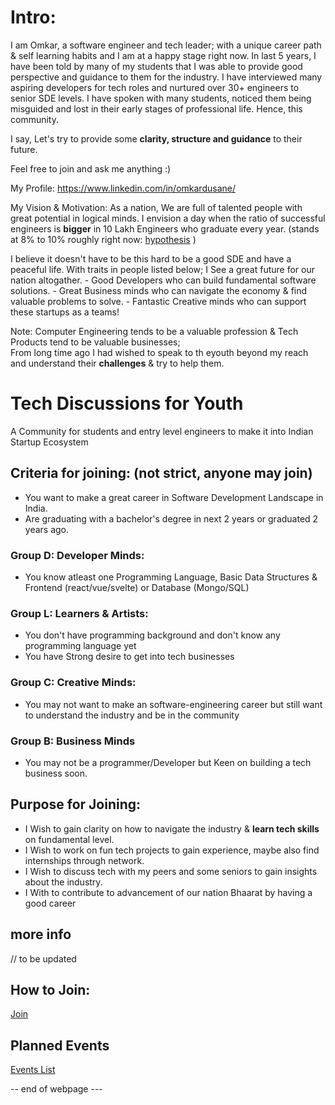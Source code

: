 # Intro:
I am Omkar, a software engineer and tech leader; with a unique career path & self learning habits and I am at a happy stage right now. 
In last 5 years, I have been told by many of my students that I was able to provide good perspective and guidance to them for the industry. 
I have interviewed many aspiring developers for tech roles and nurtured over 30+ engineers to senior SDE levels. 
I have spoken with many students, noticed them being misguided and lost in their early stages of professional life. Hence, this community.

I say, Let's try to provide some **clarity, structure and guidance** to their future. 

Feel free to join and ask me anything :) 

My Profile: https://www.linkedin.com/in/omkardusane/

My Vision & Motivation: As a nation, We are full of talented people with great potential in logical minds. 
I envision a day when the ratio of successful engineers is **bigger** in 10 Lakh Engineers who graduate every year. (stands at 8% to 10% roughly right now: [hypothesis](./articles/hypothesis1.md) )

  I believe it doesn't have to be this hard to be a good SDE and have a peaceful life.
  With traits in people listed below; I See a great future for our nation altogather.
    - Good Developers who can build fundamental software solutions.
    - Great Business minds who can navigate the economy & find valuable problems to solve.
    - Fantastic Creative minds who can support these startups as a teams!  

  Note: Computer Engineering tends to be a valuable profession & Tech Products tend to be valuable businesses;  
  From long time ago I had wished to speak to th eyouth beyond my reach and understand their **challenges** & try to help them. 


# Tech Discussions for Youth
A Community for students and entry level engineers to make it into Indian Startup Ecosystem


## Criteria for joining: (not strict, anyone may join)

- You want to make a great career in Software Development Landscape in India.
- Are graduating with a bachelor's degree in next 2 years or graduated 2 years ago.

### Group D: Developer Minds:
- You know atleast one Programming Language, Basic Data Structures & Frontend (react/vue/svelte) or Database (Mongo/SQL)

### Group L: Learners & Artists:
- You don't have programming background and don't know any programming language yet
- You have Strong desire to get into tech businesses

### Group C: Creative Minds:
- You may not want to make an software-engineering career but still want to understand the industry and be in the community

### Group B: Business Minds
- You may not be a programmer/Developer but Keen on building a tech business soon.


## Purpose for Joining: 
- I Wish to gain clarity on how to navigate the industry & **learn tech skills** on fundamental level.
- I Wish to work on fun tech projects to gain experience, maybe also find internships through network.
- I Wish to discuss tech with my peers and some seniors to gain insights about the industry.
- I With to contribute to advancement of our nation Bhaarat by having a good career

## more info 
// to be updated 

## How to Join:
[Join](/join.md)

## Planned Events
[Events List](./june24/events.md)


-- end of webpage ---
